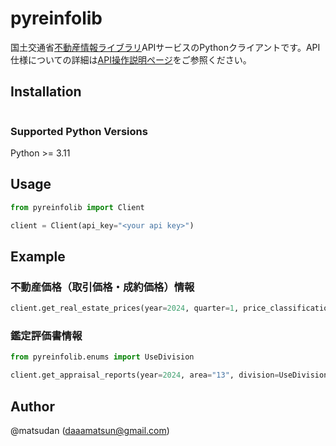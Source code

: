 # pyreinfolib

国土交通省[不動産情報ライブラリ](https://www.reinfolib.mlit.go.jp/)APIサービスのPythonクライアントです。API仕様についての詳細は[API操作説明ページ](https://www.reinfolib.mlit.go.jp/help/apiManual/)をご参照ください。

## Installation

```

```

### Supported Python Versions

Python >= 3.11

## Usage

```python
from pyreinfolib import Client

client = Client(api_key="<your api key>")
```

## Example

### 不動産価格（取引価格・成約価格）情報

```python
client.get_real_estate_prices(year=2024, quarter=1, price_classification="01", city="13109")
```

### 鑑定評価書情報

```python
from pyreinfolib.enums import UseDivision

client.get_appraisal_reports(year=2024, area="13", division=UseDivision.INDUSTRIAL_LAND)
```

## Author

@matsudan (daaamatsun@gmail.com)
